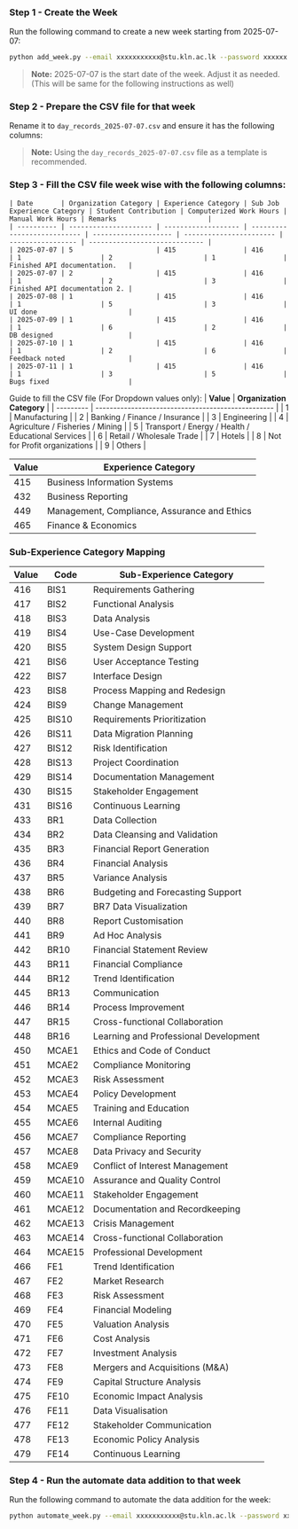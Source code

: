 ### Step 1 - Create the Week

Run the following command to create a new week starting from 2025-07-07:

```bash
python add_week.py --email xxxxxxxxxxx@stu.kln.ac.lk --password xxxxxx --start 2025-07-07
```

> **Note:** 2025-07-07 is the start date of the week. Adjust it as needed. (This will be same for the following instructions as well)

### Step 2 - Prepare the CSV file for that week

Rename it to `day_records_2025-07-07.csv` and ensure it has the following columns:

> **Note:** Using the `day_records_2025-07-07.csv` file as a template is recommended.

### Step 3 - Fill the CSV file week wise with the following columns:

```csv
| Date       | Organization Category | Experience Category | Sub Job Experience Category | Student Contribution | Computerized Work Hours | Manual Work Hours | Remarks                       |
| ---------- | --------------------- | ------------------- | --------------------------- | -------------------- | ----------------------- | ----------------- | ----------------------------- |
| 2025-07-07 | 5                     | 415                 | 416                         | 1                    | 2                       | 1                 | Finished API documentation.   |
| 2025-07-07 | 2                     | 415                 | 416                         | 1                    | 2                       | 3                 | Finished API documentation 2. |
| 2025-07-08 | 1                     | 415                 | 416                         | 1                    | 5                       | 3                 | UI done                       |
| 2025-07-09 | 1                     | 415                 | 416                         | 1                    | 6                       | 2                 | DB designed                   |
| 2025-07-10 | 1                     | 415                 | 416                         | 1                    | 2                       | 6                 | Feedback noted                |
| 2025-07-11 | 1                     | 415                 | 416                         | 1                    | 3                       | 5                 | Bugs fixed                    |

```

Guide to fill the CSV file (For Dropdown values only):
| **Value** | **Organization Category** |
| --------- | -------------------------------------------------- |
| 1 | Manufacturing |
| 2 | Banking / Finance / Insurance |
| 3 | Engineering |
| 4 | Agriculture / Fisheries / Mining |
| 5 | Transport / Energy / Health / Educational Services |
| 6 | Retail / Wholesale Trade |
| 7 | Hotels |
| 8 | Not for Profit organizations |
| 9 | Others |

| **Value** | **Experience Category**                      |
| --------- | -------------------------------------------- |
| 415       | Business Information Systems                 |
| 432       | Business Reporting                           |
| 449       | Management, Compliance, Assurance and Ethics |
| 465       | Finance & Economics                          |

### Sub-Experience Category Mapping

| **Value** | **Code** | **Sub-Experience Category**           |
| --------- | -------- | ------------------------------------- |
| 416       | BIS1     | Requirements Gathering                |
| 417       | BIS2     | Functional Analysis                   |
| 418       | BIS3     | Data Analysis                         |
| 419       | BIS4     | Use-Case Development                  |
| 420       | BIS5     | System Design Support                 |
| 421       | BIS6     | User Acceptance Testing               |
| 422       | BIS7     | Interface Design                      |
| 423       | BIS8     | Process Mapping and Redesign          |
| 424       | BIS9     | Change Management                     |
| 425       | BIS10    | Requirements Prioritization           |
| 426       | BIS11    | Data Migration Planning               |
| 427       | BIS12    | Risk Identification                   |
| 428       | BIS13    | Project Coordination                  |
| 429       | BIS14    | Documentation Management              |
| 430       | BIS15    | Stakeholder Engagement                |
| 431       | BIS16    | Continuous Learning                   |
| 433       | BR1      | Data Collection                       |
| 434       | BR2      | Data Cleansing and Validation         |
| 435       | BR3      | Financial Report Generation           |
| 436       | BR4      | Financial Analysis                    |
| 437       | BR5      | Variance Analysis                     |
| 438       | BR6      | Budgeting and Forecasting Support     |
| 439       | BR7      | BR7 Data Visualization                |
| 440       | BR8      | Report Customisation                  |
| 441       | BR9      | Ad Hoc Analysis                       |
| 442       | BR10     | Financial Statement Review            |
| 443       | BR11     | Financial Compliance                  |
| 444       | BR12     | Trend Identification                  |
| 445       | BR13     | Communication                         |
| 446       | BR14     | Process Improvement                   |
| 447       | BR15     | Cross-functional Collaboration        |
| 448       | BR16     | Learning and Professional Development |
| 450       | MCAE1    | Ethics and Code of Conduct            |
| 451       | MCAE2    | Compliance Monitoring                 |
| 452       | MCAE3    | Risk Assessment                       |
| 453       | MCAE4    | Policy Development                    |
| 454       | MCAE5    | Training and Education                |
| 455       | MCAE6    | Internal Auditing                     |
| 456       | MCAE7    | Compliance Reporting                  |
| 457       | MCAE8    | Data Privacy and Security             |
| 458       | MCAE9    | Conflict of Interest Management       |
| 459       | MCAE10   | Assurance and Quality Control         |
| 460       | MCAE11   | Stakeholder Engagement                |
| 461       | MCAE12   | Documentation and Recordkeeping       |
| 462       | MCAE13   | Crisis Management                     |
| 463       | MCAE14   | Cross-functional Collaboration        |
| 464       | MCAE15   | Professional Development              |
| 466       | FE1      | Trend Identification                  |
| 467       | FE2      | Market Research                       |
| 468       | FE3      | Risk Assessment                       |
| 469       | FE4      | Financial Modeling                    |
| 470       | FE5      | Valuation Analysis                    |
| 471       | FE6      | Cost Analysis                         |
| 472       | FE7      | Investment Analysis                   |
| 473       | FE8      | Mergers and Acquisitions (M&A)        |
| 474       | FE9      | Capital Structure Analysis            |
| 475       | FE10     | Economic Impact Analysis              |
| 476       | FE11     | Data Visualisation                    |
| 477       | FE12     | Stakeholder Communication             |
| 478       | FE13     | Economic Policy Analysis              |
| 479       | FE14     | Continuous Learning                   |

### Step 4 - Run the automate data addition to that week

Run the following command to automate the data addition for the week:

```bash
python automate_week.py --email xxxxxxxxxxx@stu.kln.ac.lk --password xxxxxx --start 2025-07-07
```
